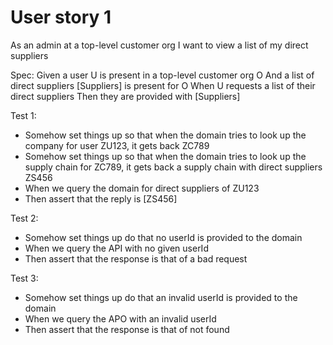 # User story 1

As an admin at a top-level customer org
I want to view a list of my direct suppliers

Spec:
Given a user U is present in a top-level customer org O
And a list of direct suppliers [Suppliers] is present for O
When U requests a list of their direct suppliers
Then they are provided with [Suppliers]

Test 1:

- Somehow set things up so that when the domain tries to look up the company for user ZU123,
it gets back ZC789
- Somehow set things up so that when the domain tries to look up the supply chain for ZC789,
it gets back a supply chain with direct suppliers ZS456
- When we query the domain for direct suppliers of ZU123
- Then assert that the reply is [ZS456]

Test 2:

- Somehow set things up do that no userId is provided to the domain
- When we query the API with no given userId
- Then assert that the response is that of a bad request

Test 3:

- Somehow set things up do that an invalid userId is provided to the domain
- When we query the APO with an invalid userId
- Then assert that the response is that of not found